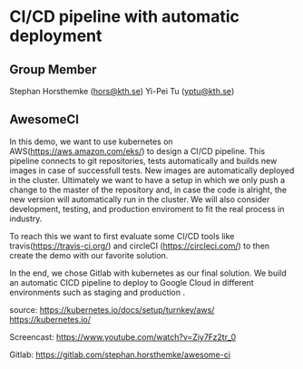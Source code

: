 # CI/CD pipeline with automatic deployment 

## Group Member
Stephan Horsthemke (hors@kth.se)
Yi-Pei Tu (yptu@kth.se)

## AwesomeCI

In this demo, we want to use kubernetes on AWS(https://aws.amazon.com/eks/) to design a CI/CD pipeline.
This pipeline connects to git repositories, tests automatically and builds new images in case of successfull tests. New images are automatically deployed in the cluster. Ultimately we want to have a setup in which we only push a change to the master of the repository and, in case the code is alright, the new version will automatically run in the cluster. We will also consider development, testing, and production enviroment to fit the real process in industry.

To reach this we want to first evaluate some CI/CD tools like travis(https://travis-ci.org/) and circleCI (https://circleci.com/) to then create the demo with our favorite solution.

In the end, we chose Gitlab with kubernetes as our final solution. We build an automatic CICD pipeline to deploy to Google Cloud in different environments such as staging and production .

source:
https://kubernetes.io/docs/setup/turnkey/aws/
https://kubernetes.io/

Screencast:
https://www.youtube.com/watch?v=Ziy7Fz2tr_0

Gitlab:
https://gitlab.com/stephan.horsthemke/awesome-ci
